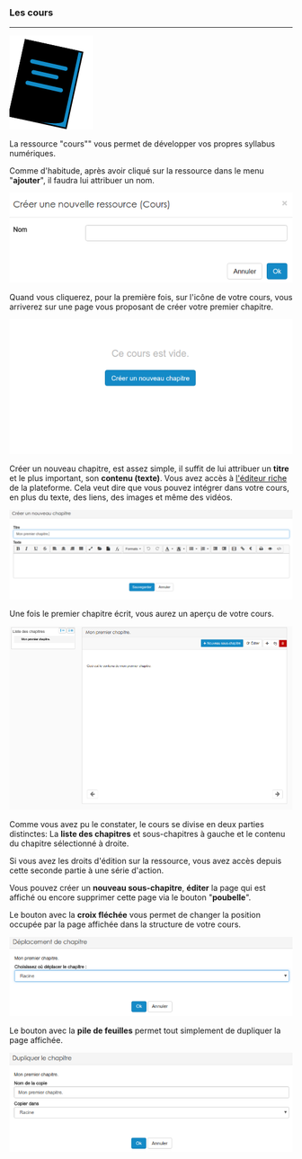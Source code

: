 ### Les cours
---
![](images/ressources/Pack1_color1_icap_lesson.png)


La ressource "cours"" vous permet de développer vos propres syllabus numériques. 

Comme d'habitude, après avoir cliqué sur la ressource dans le menu "**ajouter**", il faudra lui attribuer un nom.

![](images/lesson-fig1.png)

Quand vous cliquerez, pour la première fois, sur l'icône de votre cours, vous arriverez sur une page vous proposant de créer votre premier chapitre.

![](images/lesson-fig2.png)

Créer un nouveau chapitre, est assez simple, il suffit de lui attribuer un **titre** et le plus important, son **contenu (texte)**. Vous avez accès à [l'éditeur riche](../interface/text-editor.md) de la plateforme. Cela veut dire que vous pouvez intégrer dans votre cours, en plus du texte, des liens, des images et même des vidéos.

![](images/lesson-fig3.png)

Une fois le premier chapitre écrit, vous aurez un aperçu de votre cours. 

![](images/lesson-fig4.png)

Comme vous avez pu le constater, le cours se divise en deux parties distinctes: La **liste des chapitres** et sous-chapitres à gauche et le contenu du chapitre sélectionné à droite. 

Si vous avez les droits d'édition sur la ressource, vous avez accès depuis cette seconde partie à une série d'action.

Vous pouvez créer un **nouveau sous-chapitre**, **éditer** la page qui est affiché ou encore supprimer cette page via le bouton "**poubelle**".

Le bouton avec la **croix fléchée** vous permet de changer la position occupée par la page affichée dans la structure de votre cours.

![](images/lesson-fig5.png)

Le bouton avec la **pile de feuilles** permet tout simplement de dupliquer la page affichée. 

![](images/lesson-fig6.png)
